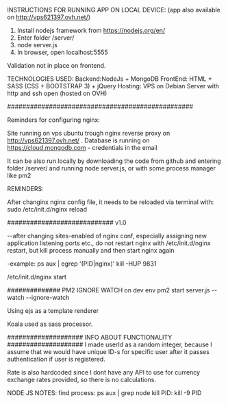 INSTRUCTIONS FOR RUNNING APP ON LOCAL DEVICE: (app also available on http://vps621397.ovh.net/)
1. Install nodejs framework from https://nodejs.org/en/
2. Enter folder /server/
3. node server.js
4. In browser, open localhost:5555

Validation not in place on frontend.

TECHNOLOGIES USED:
Backend:NodeJs + MongoDB
FrontEnd: HTML + SASS (CSS + BOOTSTRAP 3) + jQuery
Hosting: VPS on Debian Server with http and ssh open (hosted on OVH)

#################################################

Reminders for configuring nginx:

Site running on vps ubuntu trough nginx reverse proxy on http://vps621397.ovh.net/ .
Database is running on https://cloud.mongodb.com - credentials in the email

It can be also run locally by downloading the code from github and entering folder /server/ and running node server.js, or with some process manager like pm2

REMINDERS:

After changinx nginx config file, it needs to be reloaded via terminal with:
sudo /etc/init.d/nginx reload

############################ v1.0

--after changing sites-enabled of nginx conf, especially assigning new application listening ports etc., do not restart nginx with /etc/init.d/nginx restart, but kill process manually and then start nginx again

-example:
ps aux | egrep '(PID|nginx)' kill -HUP 9831

/etc/init.d/nginx start

############## PM2 IGNORE WATCH on dev env pm2 start server.js --watch --ignore-watch

Using ejs as a template renderer

Koala used as sass processor.

#################### INFO ABOUT FUNCTIONALITY ####################
I made userId as a random integer, because I assume that we would have unique ID-s for specific user after it passes authentication if user is registered.

Rate is also hardcoded since I dont have any API to use for currency exchange rates provided, so there is no calculations.

NODE JS NOTES:
find process: ps aux | grep node
kill PID: kill -9 PID